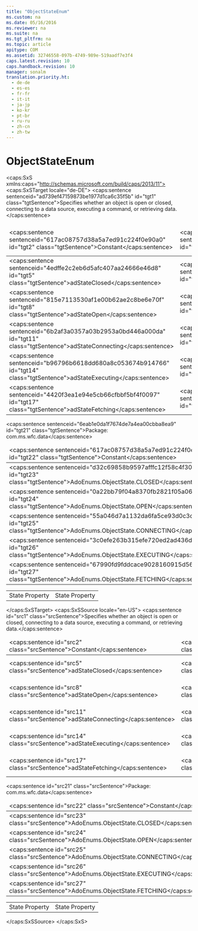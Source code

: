 ```yaml
---
title: "ObjectStateEnum"
ms.custom: na
ms.date: 05/16/2016
ms.reviewer: na
ms.suite: na
ms.tgt_pltfrm: na
ms.topic: article
apitype: COM
ms.assetid: 32746558-097b-4749-989e-519aadf7e3f4
caps.latest.revision: 10
caps.handback.revision: 10
manager: sonalm
translation.priority.ht: 
  - de-de
  - es-es
  - fr-fr
  - it-it
  - ja-jp
  - ko-kr
  - pt-br
  - ru-ru
  - zh-cn
  - zh-tw
---
```

# ObjectStateEnum
<?xml version="1.0" encoding="utf-8"?>
<caps:SxS xmlns:caps="http://schemas.microsoft.com/build/caps/2013/11">
  <caps:SxSTarget locale="de-DE">
    <developerReferenceWithoutSyntaxDocument xsi:schemaLocation="http://ddue.schemas.microsoft.com/authoring/2003/5 http://dduestorage.blob.core.windows.net/ddueschema/developer.xsd" xmlns="http://ddue.schemas.microsoft.com/authoring/2003/5" xmlns:xlink="http://www.w3.org/1999/xlink" xmlns:xsi="http://www.w3.org/2001/XMLSchema-instance">
      <introduction>
        <para>
          <caps:sentence sentenceid="ad739ef47159873be1977d1ca6c35f5b" id="tgt1" class="tgtSentence">Specifies whether an object is open or closed, connecting to a data source, executing a command, or retrieving data.</caps:sentence>
        </para>
        <table>
          <thead>
            <tr>
              <TD>
                <para>
                  <caps:sentence sentenceid="617ac08757d38a5a7ed91c224f0e90a0" id="tgt2" class="tgtSentence">Constant</caps:sentence>
                </para>
              </TD>
              <TD>
                <para>
                  <caps:sentence sentenceid="2063c1608d6e0baf80249c42e2be5804" id="tgt3" class="tgtSentence">Value</caps:sentence>
                </para>
              </TD>
              <TD>
                <para>
                  <caps:sentence sentenceid="67daf92c833c41c95db874e18fcb2786" id="tgt4" class="tgtSentence">Description</caps:sentence>
                </para>
              </TD>
            </tr>
          </thead>
          <tbody>
            <tr>
              <TD>
                <para>
                  <legacyBold>
                    <caps:sentence sentenceid="4edffe2c2eb6d5afc407aa24666e46d8" id="tgt5" class="tgtSentence">adStateClosed</caps:sentence>
                  </legacyBold>
                </para>
              </TD>
              <TD>
                <para>
                  <caps:sentence sentenceid="cfcd208495d565ef66e7dff9f98764da" id="tgt6" class="tgtSentence">0</caps:sentence>
                </para>
              </TD>
              <TD>
                <para>
                  <caps:sentence sentenceid="a7829de4884ba77f07e9ea93e51ea1ac" id="tgt7" class="tgtSentence">Indicates that the object is closed.</caps:sentence>
                </para>
              </TD>
            </tr>
            <tr>
              <TD>
                <para>
                  <legacyBold>
                    <caps:sentence sentenceid="815e7113530af1e00b62ae2c8be6e70f" id="tgt8" class="tgtSentence">adStateOpen</caps:sentence>
                  </legacyBold>
                </para>
              </TD>
              <TD>
                <para>
                  <caps:sentence sentenceid="c4ca4238a0b923820dcc509a6f75849b" id="tgt9" class="tgtSentence">1</caps:sentence>
                </para>
              </TD>
              <TD>
                <para>
                  <caps:sentence sentenceid="eb6d95c107f208e5016b6c9955d5f319" id="tgt10" class="tgtSentence">Indicates that the object is open.</caps:sentence>
                </para>
              </TD>
            </tr>
            <tr>
              <TD>
                <para>
                  <legacyBold>
                    <caps:sentence sentenceid="6b2af3a0357a03b2953a0bd446a000da" id="tgt11" class="tgtSentence">adStateConnecting</caps:sentence>
                  </legacyBold>
                </para>
              </TD>
              <TD>
                <para>
                  <caps:sentence sentenceid="c81e728d9d4c2f636f067f89cc14862c" id="tgt12" class="tgtSentence">2</caps:sentence>
                </para>
              </TD>
              <TD>
                <para>
                  <caps:sentence sentenceid="9f5212e997830081fbc946b150b7009a" id="tgt13" class="tgtSentence">Indicates that the object is connecting.</caps:sentence>
                </para>
              </TD>
            </tr>
            <tr>
              <TD>
                <para>
                  <legacyBold>
                    <caps:sentence sentenceid="b96796b6618dd680a8c053674b914766" id="tgt14" class="tgtSentence">adStateExecuting</caps:sentence>
                  </legacyBold>
                </para>
              </TD>
              <TD>
                <para>
                  <caps:sentence sentenceid="a87ff679a2f3e71d9181a67b7542122c" id="tgt15" class="tgtSentence">4</caps:sentence>
                </para>
              </TD>
              <TD>
                <para>
                  <caps:sentence sentenceid="ea5831ca409b8af720ef2477a19d63af" id="tgt16" class="tgtSentence">Indicates that the object is executing a command.</caps:sentence>
                </para>
              </TD>
            </tr>
            <tr>
              <TD>
                <para>
                  <legacyBold>
                    <caps:sentence sentenceid="4420f3ea1e94e5cb66cfbbf5bf4f0097" id="tgt17" class="tgtSentence">adStateFetching</caps:sentence>
                  </legacyBold>
                </para>
              </TD>
              <TD>
                <para>
                  <caps:sentence sentenceid="c9f0f895fb98ab9159f51fd0297e236d" id="tgt18" class="tgtSentence">8</caps:sentence>
                </para>
              </TD>
              <TD>
                <para>
                  <caps:sentence sentenceid="a7bd4b0d94541498622f840a8b7d6666" id="tgt19" class="tgtSentence">Indicates that the rows of the object are being retrieved.</caps:sentence>
                </para>
              </TD>
            </tr>
          </tbody>
        </table>
      </introduction>
      <section>
        <title>
          <caps:sentence sentenceid="a6dc3038423486f2c8833a3eba25ddab" id="tgt20" class="tgtSentence">ADO/WFC Equivalent</caps:sentence>
        </title>
        <content>
          <para>
            <caps:sentence sentenceid="6eab1e0da1f7674de7a4ea00cbba8ea9" id="tgt21" class="tgtSentence">Package: <legacyBold>com.ms.wfc.data</legacyBold></caps:sentence>
          </para>
          <table>
            <thead>
              <tr>
                <TD>
                  <para>
                    <caps:sentence sentenceid="617ac08757d38a5a7ed91c224f0e90a0" id="tgt22" class="tgtSentence">Constant</caps:sentence>
                  </para>
                </TD>
              </tr>
            </thead>
            <tbody>
              <tr>
                <TD>
                  <para>
                    <caps:sentence sentenceid="d32c69858b9597afffc12f58c4f30f06" id="tgt23" class="tgtSentence">AdoEnums.ObjectState.CLOSED</caps:sentence>
                  </para>
                </TD>
              </tr>
              <tr>
                <TD>
                  <para>
                    <caps:sentence sentenceid="0a22bb79f04a8370fb2821f05a06e319" id="tgt24" class="tgtSentence">AdoEnums.ObjectState.OPEN</caps:sentence>
                  </para>
                </TD>
              </tr>
              <tr>
                <TD>
                  <para>
                    <caps:sentence sentenceid="55a046d7a1132da6fa5ce93d0c3da783" id="tgt25" class="tgtSentence">AdoEnums.ObjectState.CONNECTING</caps:sentence>
                  </para>
                </TD>
              </tr>
              <tr>
                <TD>
                  <para>
                    <caps:sentence sentenceid="3c0efe263b315efe720ed2ad436d21bf" id="tgt26" class="tgtSentence">AdoEnums.ObjectState.EXECUTING</caps:sentence>
                  </para>
                </TD>
              </tr>
              <tr>
                <TD>
                  <para>
                    <caps:sentence sentenceid="67990fd9fddcace9028160915d56aa0b" id="tgt27" class="tgtSentence">AdoEnums.ObjectState.FETCHING</caps:sentence>
                  </para>
                </TD>
              </tr>
            </tbody>
          </table>
        </content>
      </section>
      <section>
        <title>
          <caps:sentence sentenceid="2f342d3be839cc5b67ae0de7d404b8e6" id="tgt28" class="tgtSentence">Applies To</caps:sentence>
        </title>
        <content>
          <table>
            <tbody>
              <tr>
                <TD>
                  <para>
                    <link xlink:href="06d480ca-9eb6-4570-a45d-a73539bddd32">State Property</link>
                  </para>
                </TD>
                <TD>
                  <para>
                    <link xlink:href="0b993bac-2653-40b1-bcbb-5b57b6aae2bf">State Property</link>
                  </para>
                </TD>
              </tr>
            </tbody>
          </table>
        </content>
      </section>
      <relatedTopics></relatedTopics>
    </developerReferenceWithoutSyntaxDocument>
  </caps:SxSTarget>
  <caps:SxSSource locale="en-US">
    <developerReferenceWithoutSyntaxDocument xsi:schemaLocation="http://ddue.schemas.microsoft.com/authoring/2003/5 http://dduestorage.blob.core.windows.net/ddueschema/developer.xsd" xmlns="http://ddue.schemas.microsoft.com/authoring/2003/5" xmlns:xlink="http://www.w3.org/1999/xlink" xmlns:xsi="http://www.w3.org/2001/XMLSchema-instance">
      <introduction>
        <para>
          <caps:sentence id="src1" class="srcSentence">Specifies whether an object is open or closed, connecting to a data source, executing a command, or retrieving data.</caps:sentence>
        </para>
        <table>
          <thead>
            <tr>
              <TD>
                <para>
                  <caps:sentence id="src2" class="srcSentence">Constant</caps:sentence>
                </para>
              </TD>
              <TD>
                <para>
                  <caps:sentence id="src3" class="srcSentence">Value</caps:sentence>
                </para>
              </TD>
              <TD>
                <para>
                  <caps:sentence id="src4" class="srcSentence">Description</caps:sentence>
                </para>
              </TD>
            </tr>
          </thead>
          <tbody>
            <tr>
              <TD>
                <para>
                  <legacyBold>
                    <caps:sentence id="src5" class="srcSentence">adStateClosed</caps:sentence>
                  </legacyBold>
                </para>
              </TD>
              <TD>
                <para>
                  <caps:sentence id="src6" class="srcSentence">0</caps:sentence>
                </para>
              </TD>
              <TD>
                <para>
                  <caps:sentence id="src7" class="srcSentence">Indicates that the object is closed.</caps:sentence>
                </para>
              </TD>
            </tr>
            <tr>
              <TD>
                <para>
                  <legacyBold>
                    <caps:sentence id="src8" class="srcSentence">adStateOpen</caps:sentence>
                  </legacyBold>
                </para>
              </TD>
              <TD>
                <para>
                  <caps:sentence id="src9" class="srcSentence">1</caps:sentence>
                </para>
              </TD>
              <TD>
                <para>
                  <caps:sentence id="src10" class="srcSentence">Indicates that the object is open.</caps:sentence>
                </para>
              </TD>
            </tr>
            <tr>
              <TD>
                <para>
                  <legacyBold>
                    <caps:sentence id="src11" class="srcSentence">adStateConnecting</caps:sentence>
                  </legacyBold>
                </para>
              </TD>
              <TD>
                <para>
                  <caps:sentence id="src12" class="srcSentence">2</caps:sentence>
                </para>
              </TD>
              <TD>
                <para>
                  <caps:sentence id="src13" class="srcSentence">Indicates that the object is connecting.</caps:sentence>
                </para>
              </TD>
            </tr>
            <tr>
              <TD>
                <para>
                  <legacyBold>
                    <caps:sentence id="src14" class="srcSentence">adStateExecuting</caps:sentence>
                  </legacyBold>
                </para>
              </TD>
              <TD>
                <para>
                  <caps:sentence id="src15" class="srcSentence">4</caps:sentence>
                </para>
              </TD>
              <TD>
                <para>
                  <caps:sentence id="src16" class="srcSentence">Indicates that the object is executing a command.</caps:sentence>
                </para>
              </TD>
            </tr>
            <tr>
              <TD>
                <para>
                  <legacyBold>
                    <caps:sentence id="src17" class="srcSentence">adStateFetching</caps:sentence>
                  </legacyBold>
                </para>
              </TD>
              <TD>
                <para>
                  <caps:sentence id="src18" class="srcSentence">8</caps:sentence>
                </para>
              </TD>
              <TD>
                <para>
                  <caps:sentence id="src19" class="srcSentence">Indicates that the rows of the object are being retrieved.</caps:sentence>
                </para>
              </TD>
            </tr>
          </tbody>
        </table>
      </introduction>
      <section>
        <title>
          <caps:sentence id="src20" class="srcSentence">ADO/WFC Equivalent</caps:sentence>
        </title>
        <content>
          <para>
            <caps:sentence id="src21" class="srcSentence">Package: <legacyBold>com.ms.wfc.data</legacyBold></caps:sentence>
          </para>
          <table>
            <thead>
              <tr>
                <TD>
                  <para>
                    <caps:sentence id="src22" class="srcSentence">Constant</caps:sentence>
                  </para>
                </TD>
              </tr>
            </thead>
            <tbody>
              <tr>
                <TD>
                  <para>
                    <caps:sentence id="src23" class="srcSentence">AdoEnums.ObjectState.CLOSED</caps:sentence>
                  </para>
                </TD>
              </tr>
              <tr>
                <TD>
                  <para>
                    <caps:sentence id="src24" class="srcSentence">AdoEnums.ObjectState.OPEN</caps:sentence>
                  </para>
                </TD>
              </tr>
              <tr>
                <TD>
                  <para>
                    <caps:sentence id="src25" class="srcSentence">AdoEnums.ObjectState.CONNECTING</caps:sentence>
                  </para>
                </TD>
              </tr>
              <tr>
                <TD>
                  <para>
                    <caps:sentence id="src26" class="srcSentence">AdoEnums.ObjectState.EXECUTING</caps:sentence>
                  </para>
                </TD>
              </tr>
              <tr>
                <TD>
                  <para>
                    <caps:sentence id="src27" class="srcSentence">AdoEnums.ObjectState.FETCHING</caps:sentence>
                  </para>
                </TD>
              </tr>
            </tbody>
          </table>
        </content>
      </section>
      <section>
        <title>
          <caps:sentence id="src28" class="srcSentence">Applies To</caps:sentence>
        </title>
        <content>
          <table>
            <tbody>
              <tr>
                <TD>
                  <para>
                    <link xlink:href="06d480ca-9eb6-4570-a45d-a73539bddd32">State Property</link>
                  </para>
                </TD>
                <TD>
                  <para>
                    <link xlink:href="0b993bac-2653-40b1-bcbb-5b57b6aae2bf">State Property</link>
                  </para>
                </TD>
              </tr>
            </tbody>
          </table>
        </content>
      </section>
      <relatedTopics></relatedTopics>
    </developerReferenceWithoutSyntaxDocument>
  </caps:SxSSource>
</caps:SxS>